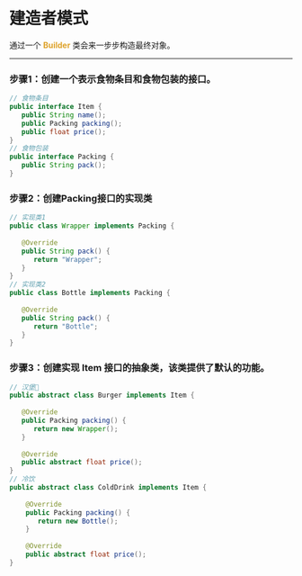 # 建造者模式
通过一个 <font color=#dea32c>**Builder**</font> 类会来一步步构造最终对象。
***

### 步骤1：创建一个表示食物条目和食物包装的接口。
``` java
// 食物条目
public interface Item {
   public String name();
   public Packing packing();
   public float price();    
}
// 食物包装
public interface Packing {
   public String pack();
}
```

### 步骤2：创建Packing接口的实现类
``` java
// 实现类1
public class Wrapper implements Packing {
 
   @Override
   public String pack() {
      return "Wrapper";
   }
}
// 实现类2
public class Bottle implements Packing {
 
   @Override
   public String pack() {
      return "Bottle";
   }
}
```

### 步骤3：创建实现 Item 接口的抽象类，该类提供了默认的功能。
``` java
// 汉堡🍔
public abstract class Burger implements Item {
 
   @Override
   public Packing packing() {
      return new Wrapper();
   }
 
   @Override
   public abstract float price();
}
// 冷饮
public abstract class ColdDrink implements Item {
 
    @Override
    public Packing packing() {
       return new Bottle();
    }
 
    @Override
    public abstract float price();
}
```